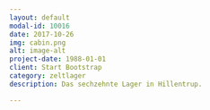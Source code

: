 ```yaml
---
layout: default
modal-id: 10016
date: 2017-10-26
img: cabin.png
alt: image-alt
project-date: 1988-01-01
client: Start Bootstrap
category: zeltlager
description: Das sechzehnte Lager in Hillentrup.

---
```

